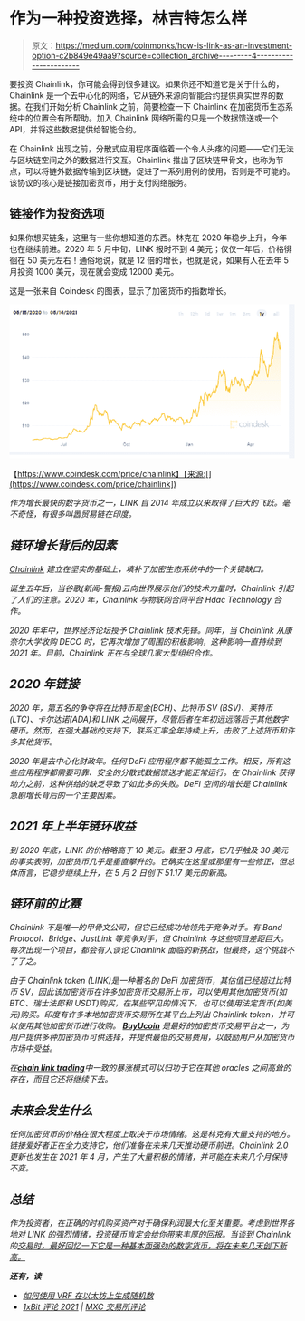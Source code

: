 # 作为一种投资选择，林吉特怎么样

> 原文：<https://medium.com/coinmonks/how-is-link-as-an-investment-option-c2b849e49aa9?source=collection_archive---------4----------------------->

要投资 Chainlink，你可能会得到很多建议。如果你还不知道它是关于什么的，Chainlink 是一个去中心化的网络，它从链外来源向智能合约提供真实世界的数据。在我们开始分析 Chainlink 之前，简要检查一下 Chainlink 在加密货币生态系统中的位置会有所帮助。加入 Chainlink 网络所需的只是一个数据馈送或一个 API，并将这些数据提供给智能合约。

在 Chainlink 出现之前，分散式应用程序面临着一个令人头疼的问题——它们无法与区块链空间之外的数据进行交互。Chainlink 推出了区块链甲骨文，也称为节点，可以将链外数据传输到区块链，促进了一系列用例的使用，否则是不可能的。该协议的核心是链接加密货币，用于支付网络服务。

## **链接作为投资选项**

如果你想买链条，这里有一些你想知道的东西。林克在 2020 年稳步上升，今年也在继续前进。2020 年 5 月中旬，LINK 报时不到 4 美元；仅仅一年后，价格徘徊在 50 美元左右！通俗地说，就是 12 倍的增长，也就是说，如果有人在去年 5 月投资 1000 美元，现在就会变成 12000 美元。

这是一张来自 Coindesk 的图表，显示了加密货币的指数增长。

![](img/4a65589b5db91bf1304b7648de7eef09.png)

【https://www.coindesk.com/price/chainlink】【来源:[](https://www.coindesk.com/price/chainlink])

*作为增长最快的数字货币之一，LINK 自 2014 年成立以来取得了巨大的飞跃。毫不奇怪，有很多叫嚣贸易链在印度。*

## ***链环增长背后的因素***

*[Chainlink](https://chain.link/) 建立在坚实的基础上，填补了加密生态系统中的一个关键缺口。*

*诞生五年后，当谷歌(新闻-警报)云向世界展示他们的技术力量时，Chainlink 引起了人们的注意。2020 年，Chainlink 与物联网合同平台 Hdac Technology 合作。*

*2020 年年中，世界经济论坛授予 Chainlink 技术先锋。同年，当 Chainlink 从康奈尔大学收购 DECO 时，它再次增加了周围的积极影响，这种影响一直持续到 2021 年。目前，Chainlink 正在与全球几家大型组织合作。*

## ***2020 年链接***

*2020 年，第五名的争夺将在比特币现金(BCH)、比特币 SV (BSV)、莱特币(LTC)、卡尔达诺(ADA)和 LINK 之间展开，尽管后者在年初远远落后于其他数字硬币。然而，在强大基础的支持下，联系汇率全年持续上升，击败了上述货币和许多其他货币。*

*2020 年是去中心化财政年。任何 DeFi 应用程序都不能孤立工作。相反，所有这些应用程序都需要可靠、安全的分散式数据馈送才能正常运行。在 Chainlink 获得动力之前，这种供给的缺乏导致了如此多的失败。DeFi 空间的增长是 Chainlink 急剧增长背后的一个主要因素。*

## ***2021 年上半年链环收益***

*到 2020 年底，LINK 的价格略高于 10 美元。截至 3 月底，它几乎触及 30 美元的事实表明，加密货币几乎是垂直攀升的。它确实在这里或那里有一些修正，但总体而言，它稳步继续上升，在 5 月 2 日创下 51.17 美元的新高。*

## ***链环前的比赛***

*Chainlink 不是唯一的甲骨文公司，但它已经成功地领先于竞争对手。有 Band Protocol、Bridge、JustLink 等竞争对手，但 Chainlink 与这些项目差距巨大。每次出现一个项目，都会有人谈论 Chainlink 面临的新挑战，但最终，这个挑战不了了之。*

*由于 Chainlink token (LINK)是一种著名的 DeFi 加密货币，其估值已经超过比特币 SV，因此该加密货币在许多加密货币交易所上市，可以使用其他加密货币(如 BTC、瑞士法郎和 USDT)购买，在某些罕见的情况下，也可以使用法定货币(如美元)购买。印度有许多本地加密货币交易所在其平台上列出 Chainlink token，并可以使用其他加密货币进行收购。 [**BuyUcoin**](http://www.buyucoin.com) 是最好的加密货币交易平台之一，为用户提供多种加密货币可供选择，并提供最低的交易费用，以鼓励用户从加密货币市场中受益。*

*在[**chain link trading**](https://www.buyucoin.com/buy-chainlink-india)中一致的暴涨模式可以归功于它在其他 oracles 之间高耸的存在，而且它还将继续下去。*

## ***未来会发生什么***

*任何加密货币的价格在很大程度上取决于市场情绪。这是林克有大量支持的地方。链接爱好者正在全力支持它，他们准备在未来几天推动硬币前进。Chainlink 2.0 更新也发生在 2021 年 4 月，产生了大量积极的情绪，并可能在未来几个月保持不变。*

## ***总结***

*作为投资者，在正确的时机购买资产对于确保利润最大化至关重要。考虑到世界各地对 LINK 的强烈情绪，投资硬币肯定会给你带来丰厚的回报。当谈到 Chainlink 的[交易时，最好回忆一下它是一种基本面强劲的数字货币，将在未来几天创下新高。](https://www.buyucoin.com/buy-chainlink-india)*

***还有，读***

*   *[如何使用 VRF 在以太坊上生成随机数](https://blog.coincodecap.com/how-to-generate-random-numbers-on-ethereum-using-vrf)*
*   *[1xBit 评论 2021](https://blog.coincodecap.com/1xbit-review) | [MXC 交易所评论](https://blog.coincodecap.com/mxc-exchange-review)*